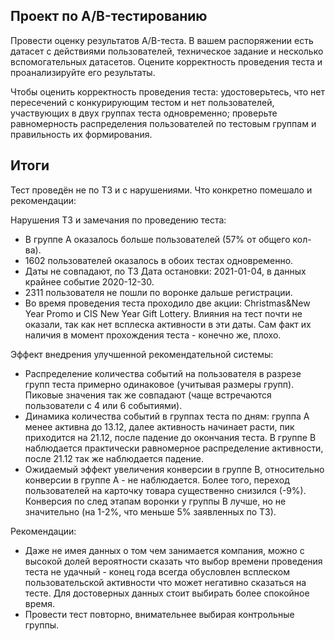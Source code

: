 ## Проект по А/B-тестированию

Провести оценку результатов A/B-теста. В вашем распоряжении есть датасет с действиями пользователей, техническое задание и несколько вспомогательных датасетов.
Оцените корректность проведения теста и проанализируйте его результаты.  

Чтобы оценить корректность проведения теста: удостоверьтесь, что нет пересечений с конкурирующим тестом и нет пользователей, участвующих в двух группах теста одновременно; проверьте равномерность распределения пользователей по тестовым группам и правильность их формирования.  

## Итоги

Тест проведён не по ТЗ и с нарушениями. Что конкретно помешало и рекомендации:

Нарушения ТЗ и замечания по проведению теста:

- В группе А оказалось больше пользователей (57% от общего кол-ва).
- 1602 пользователей оказалось в обоих тестах одновременно.
- Даты не совпадают, по ТЗ Дата остановки: 2021-01-04, в данных крайнее событие 2020-12-30.
- 2311 пользователя не пошли по воронке дальше регистрации.
- Во время проведения теста проходило две акции: Christmas&New Year Promo и CIS New Year Gift Lottery. Влияния на тест почти не оказали, так как нет всплеска активности в эти даты. Сам факт их наличия в момент прохождения теста - конечно же, плохо.
  
Эффект внедрения улучшенной рекомендательной системы:

- Распределение количества событий на пользователя в разрезе групп теста примерно одинаковое (учитывая размеры групп). Пиковые значения так же совпадают (чаще встречаются пользователи с 4 или 6 событиями).
- Динамика количества событий в группах теста по дням: группа А менее активна до 13.12, далее активность начинает расти, пик приходится на 21.12, после падение до окончания теста. В группе В наблюдается практически равномерное распределение активности, после 21.12 так же наблюдается падение.
- Ожидаемый эффект увеличения конверсии в группе В, относительно конверсии в группе А - не наблюдается. Более того, переход пользователей на карточку товара существенно снизился (-9%). Конверсия по след этапам воронки у группы B лучше, но не значительно (на 1-2%, что меньше 5% заявленных по ТЗ).

Рекомендации:

- Даже не имея данных о том чем занимается компания, можно с высокой долей вероятности сказать что выбор времени проведения теста не удачный - конец года всегда обусловлен всплеском пользовательской активности что может негативно сказаться на тесте. Для достоверных данных стоит выбирать более спокойное время.
- Провести тест повторно, внимательнее выбирая контрольные группы.
